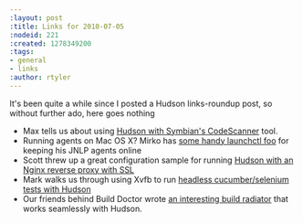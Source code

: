 ```yaml
---
:layout: post
:title: Links for 2010-07-05
:nodeid: 221
:created: 1278349200
:tags:
- general
- links
:author: rtyler
---
```

It's been quite a while since I posted a Hudson links-roundup post, so without further ado, here goes nothing

* Max tells us about using [Hudson with Symbian's CodeScanner](https://techmodblog.blogspot.com/2010/01/hudson-and-codescanner.html) tool. 
* Running agents on Mac OS X? Mirko has [some handy launchctl foo](https://illegalstateexception.blogspot.com/2010/07/using-launchctl-to-restart-hudson-mac.html) for keeping his JNLP agents online
* Scott threw up a great configuration sample for running [Hudson with an Nginx reverse proxy with SSL](https://sleeplesscoding.blogspot.com/2010/07/hudson-ci-behind-nginx-reverse-proxy.html)
* Mark walks us through using Xvfb to run [headless cucumber/selenium tests with Hudson](https://markgandolfo.com/2010/07/01/hudson-ci-server-running-cucumber-in-headless-mode-xvfb)
* Our friends behind Build Doctor wrote [an interesting build radiator](https://www.build-doctor.com/2010/07/01/announcing-xfd) that works seamlessly with Hudson.
